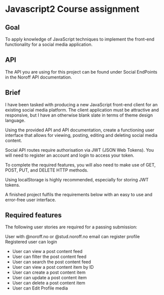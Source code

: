 # Javascript2 Course assignment

## Goal
To apply knowledge of JavaScript techniques to implement the front-end functionality for a social media application.

## API
The API you are using for this project can be found under Social EndPoints in the Noroff API documentation.

## Brief
I have been tasked with producing a new JavaScript front-end client for an existing social media platform. The client application must be attractive and responsive, but I have an otherwise blank slate in terms of theme design language.

Using the provided API and API documentation, create a functioning user interface that allows for viewing, posting, editing and deleting social media content.

Social API routes require authorisation via JWT (JSON Web Tokens). You will need to register an account and login to access your token.

To complete the required features, you will also need to make use of GET, POST, PUT, and DELETE HTTP methods.

Using localStorage is highly recommended, especially for storing JWT tokens.

A finished project fulfils the requirements below with an easy to use and error-free user interface.

## Required features
The following user stories are required for a passing submission:

User with @noroff.no or @stud.noroff.no email can register profile
Registered user can login
- User can view a post content feed
- User can filter the post content feed
- User can search the post content feed
- User can view a post content item by ID
- User can create a post content item
- User can update a post content item
- User can delete a post content item
- User can Edit Profile media



